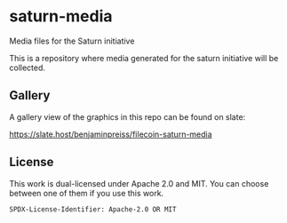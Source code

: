 # saturn-media
Media files for the Saturn initiative

This is a repository where media generated for the saturn initiative will be collected.

## Gallery

A gallery view of the graphics in this repo can be found on slate:

https://slate.host/benjaminpreiss/filecoin-saturn-media

## License

This work is dual-licensed under Apache 2.0 and MIT.
You can choose between one of them if you use this work.

`SPDX-License-Identifier: Apache-2.0 OR MIT`
